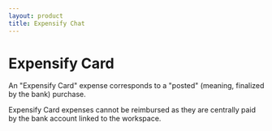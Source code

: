 ```yaml
---
layout: product
title: Expensify Chat
---
```


# Expensify Card

An "Expensify Card" expense corresponds to a "posted" (meaning, finalized by the bank) purchase.

Expensify Card expenses cannot be reimbursed as they are centrally paid by the bank account linked to the workspace.
